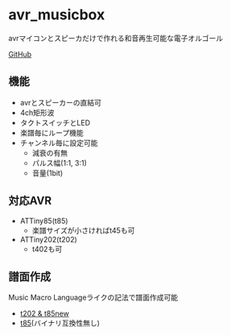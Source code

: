 # avr_musicbox
avrマイコンとスピーカだけで作れる和音再生可能な電子オルゴール

[GitHub](https://github.com/mcbeeringi/avr_musicbox/)
## 機能
- avrとスピーカーの直結可
- 4ch矩形波
- タクトスイッチとLED
- 楽譜毎にループ機能
- チャンネル毎に設定可能
	- 減衰の有無
	- パルス幅(1:1, 3:1)
	- 音量(1bit)

## 対応AVR
- ATTiny85(t85)
	- 楽譜サイズが小さければt45も可
- ATTiny202(t202)
	- t402も可

## 譜面作成
Music Macro Languageライクの記法で譜面作成可能

- [t202 & t85new](mml.html)
- [t85](t85/)(バイナリ互換性無し)

